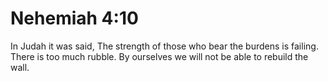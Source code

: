 # Nehemiah 4:10

In Judah it was said, The strength of those who bear the burdens is failing. There is too much rubble. By ourselves we will not be able to rebuild the wall.
